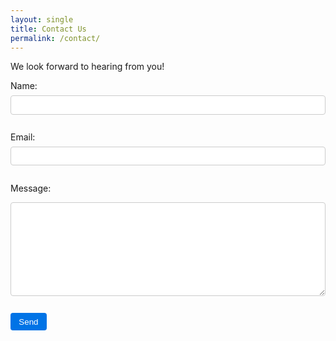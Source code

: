 ```yaml
---
layout: single
title: Contact Us
permalink: /contact/
---
```

We look forward to hearing from you! 

<form id="contact-form">
  <label for="name">Name:</label>
  <input type="text" id="name" name="user_name" required>

  <label for="email">Email:</label>
  <input type="email" id="email" name="user_email" required>

  <label for="message">Message:</label>
  <textarea id="message" name="message" style = "height: 150px !important;" required></textarea>

  <button type="submit">Send</button>
</form>

<p id="response-message"></p>

<style>
  form {
    /* max-width: 600px; */
    margin: 0 auto;
  }

  label {
    display: block;
    margin-bottom: 0.5em;
  }

  input, textarea {
    width: 100%;
    padding: 0.5em;
    margin-bottom: 1em;
    border: 1px solid #ccc;
    border-radius: 4px;
  }

  button {
    background-color: #0073e6;
    color: white;
    padding: 0.5em 1em;
    border: none;
    border-radius: 4px;
    cursor: pointer;
  }

  button:hover {
    background-color: #005bb5;
  }
</style>


<script type="text/javascript">
  document.getElementById('contact-form').addEventListener('submit', function(event) {
    event.preventDefault();

    emailjs.sendForm('service_s3myfef', 'template_12be4ug', this)
      .then(function() {
        document.getElementById('response-message').innerHTML = 'Message sent successfully!';
      }, function(error) {
        document.getElementById('response-message').innerHTML = 'Failed to send message: ' + JSON.stringify(error);
      });
  });
</script>